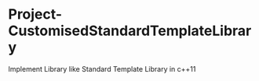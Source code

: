 # Project-CustomisedStandardTemplateLibrary
Implement Library like Standard Template Library in c++11
